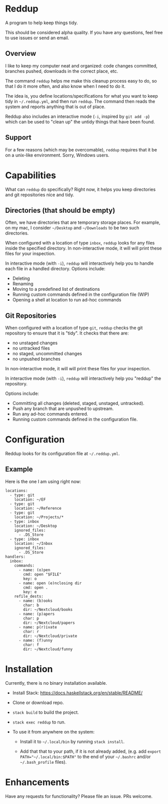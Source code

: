 # Reddup

A program to help keep things tidy.

This should be considered alpha quality. If you have any questions, feel free to
use issues or send an email.

## Overview

I like to keep my computer neat and organized: code changes committed, branches
pushed, downloads in the correct place, etc.

The command `reddup` helps me make this cleanup process easy to do, so that I do
it more often, and also know when I need to do it.

The idea is, you define locations/specifications for what you want to keep tidy
in `~/.reddup.yml`, and then run `reddup`. The command then reads the system and
reports anything that is out of place.

Reddup also includes an interactive mode (`-i`, inspired by `git add -p`)
which can be used to "clean up" the untidy things that have been found.

## Support

For a few reasons (which may be overcomable), `reddup` requires that it be on a
unix-like environment. Sorry, Windows users.

# Capabilities

What can `reddup` do specifically? Right now, it helps you keep directories and
git repositories nice and tidy.

## Directories (that should be empty)

Often, we have directories that are temporary storage places. For example, on my
mac, I consider `~/Desktop` and `~/Downloads` to be two such directories.

When configured with a location of type `inbox`, `reddup` looks for any files
inside the specified directory. In non-interactive mode, it will
will print these files for your inspection.

In interactive mode (with `-i`), `reddup` will interactively help you to handle
each file in a handled directory. Options include:

- Deleting
- Renaming
- Moving to a predefined list of destinations
- Running custom commands defined in the configuration file (WIP)
- Opening a shell at location to run ad-hoc commands

## Git Repositories

When configured with a location of type `git`, `reddup` checks the git
repository to ensure that it is "tidy". It checks that there are:

- no unstaged changes
- no untracked files
- no staged, uncommitted changes
- no unpushed branches

In non-interactive mode, it will will print these files for your inspection.

In interactive mode (with `-i`), `reddup` will interactively help you "reddup"
the repository.

Options include:

- Committing all changes (deleted, staged, unstaged, untracked).
- Push any branch that are unpushed to upstream.
- Run any ad-hoc commands entered.
- Running custom commands defined in the configuration file.

# Configuration

Reddup looks for its configuration file at `~/.reddup.yml`.

## Example

Here is the one I am using right now:

```
locations:
  - type: git
    location: ~/EF
  - type: git
    location: ~/Reference
  - type: git
    location: ~/Projects/*
  - type: inbox
    location: ~/Desktop
    ignored_files:
      - .DS_Store
  - type: inbox
    location: ~/Inbox
    ignored_files:
      - .DS_Store
handlers:
  inbox:
    commands:
      - name: (o)pen
        cmd: open "$FILE"
        key: o
      - name: open (e)nclosing dir
        cmd: open .
        key: e
    refile_dests:
      - name: (b)ooks
        char: b
        dir: ~/Nextcloud/books
      - name: (p)apers
        char: p
        dir: ~/Nextcloud/papers
      - name: p(r)ivate
        char: r
        dir: ~/Nextcloud/private
      - name: (f)unny
        char: f
        dir: ~/Nextcloud/funny
```

# Installation

Currently, there is no binary installation available.

- Install Stack: https://docs.haskellstack.org/en/stable/README/

- Clone or download repo.

- `stack build` to build the project.

- `stack exec reddup` to run.

- To use it from anywhere on the system:

  - Install it to `~/.local/bin` by running `stack install`.

  - Add that that to your path, if it is not already added, (e.g. add
    `export PATH="~/.local/bin:$PATH"` to the end of your `~/.bashrc` and/or
    `~/.bash_profile` files).

# Enhancements

Have any requests for functionality? Please file an issue. PRs welcome.
